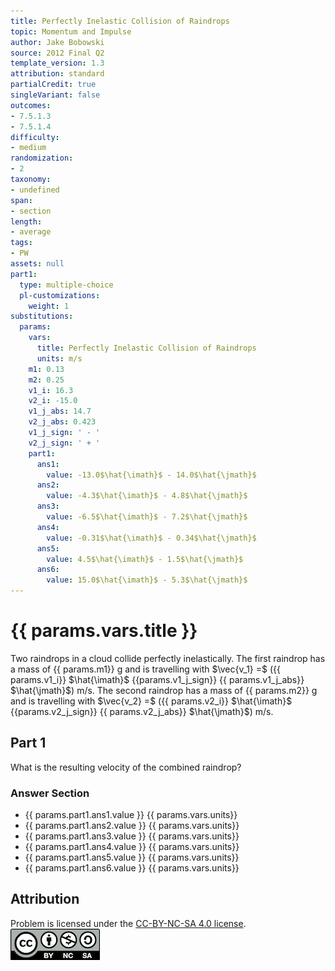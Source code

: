 ```yaml
---
title: Perfectly Inelastic Collision of Raindrops
topic: Momentum and Impulse
author: Jake Bobowski
source: 2012 Final Q2
template_version: 1.3
attribution: standard
partialCredit: true
singleVariant: false
outcomes:
- 7.5.1.3
- 7.5.1.4
difficulty:
- medium
randomization:
- 2
taxonomy:
- undefined
span:
- section
length:
- average
tags:
- PW
assets: null
part1:
  type: multiple-choice
  pl-customizations:
    weight: 1
substitutions:
  params:
    vars:
      title: Perfectly Inelastic Collision of Raindrops
      units: m/s
    m1: 0.13
    m2: 0.25
    v1_i: 16.3
    v2_i: -15.0
    v1_j_abs: 14.7
    v2_j_abs: 0.423
    v1_j_sign: ' - '
    v2_j_sign: ' + '
    part1:
      ans1:
        value: -13.0$\hat{\imath}$ - 14.0$\hat{\jmath}$
      ans2:
        value: -4.3$\hat{\imath}$ - 4.8$\hat{\jmath}$
      ans3:
        value: -6.5$\hat{\imath}$ - 7.2$\hat{\jmath}$
      ans4:
        value: -0.31$\hat{\imath}$ - 0.34$\hat{\jmath}$
      ans5:
        value: 4.5$\hat{\imath}$ - 1.5$\hat{\jmath}$
      ans6:
        value: 15.0$\hat{\imath}$ - 5.3$\hat{\jmath}$
---
```

# {{ params.vars.title }}
Two raindrops in a cloud collide perfectly inelastically. The first raindrop has a mass of {{ params.m1}} g and is travelling with $\vec{v_1} =$ ({{ params.v1_i}} $\hat{\imath}$ {{params.v1_j_sign}} {{ params.v1_j_abs}} $\hat{\jmath}$) m/s.
The second raindrop has a mass of {{ params.m2}} g and is travelling with $\vec{v_2} =$ ({{ params.v2_i}} $\hat{\imath}$ {{params.v2_j_sign}} {{ params.v2_j_abs}} $\hat{\jmath}$) m/s.

## Part 1

What is the resulting velocity of the combined raindrop?

### Answer Section

- {{ params.part1.ans1.value }} {{ params.vars.units}}
- {{ params.part1.ans2.value }} {{ params.vars.units}}
- {{ params.part1.ans3.value }} {{ params.vars.units}}
- {{ params.part1.ans4.value }} {{ params.vars.units}}
- {{ params.part1.ans5.value }} {{ params.vars.units}}
- {{ params.part1.ans6.value }} {{ params.vars.units}}

## Attribution

Problem is licensed under the [CC-BY-NC-SA 4.0 license](https://creativecommons.org/licenses/by-nc-sa/4.0/).<br> ![The Creative Commons 4.0 license requiring attribution-BY, non-commercial-NC, and share-alike-SA license.](https://raw.githubusercontent.com/firasm/bits/master/by-nc-sa.png)